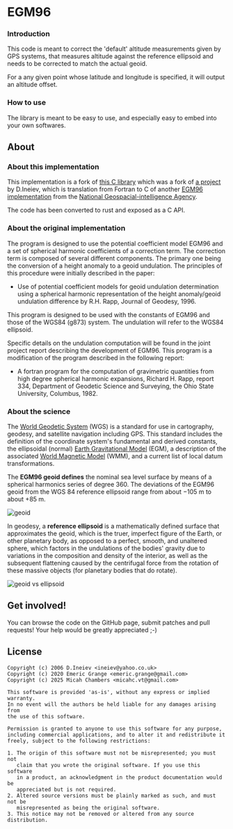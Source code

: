 # EGM96

### Introduction

This code is meant to correct the 'default' altitude measurements given by GPS
systems, that measures altitude against the reference ellipsoid and needs to be
corrected to match the actual geoid.

For a any given point whose latitude and longitude is specified, it will output
an altitude offset.

### How to use

The library is meant to be easy to use, and especially easy to embed into your
own softwares.

## About

### About this implementation

This implementation is a fork of [this C
library](https://github.com/emericg/EGM96) which was a
fork of [a project](https://sourceforge.net/projects/egm96-f477-c) by D.Ineiev,
which is translation from Fortran to C of another
[EGM96 implementation](https://earth-info.nga.mil/GandG/wgs84/gravitymod/egm96/egm96.html)
from the [National Geospacial-intelligence Agency](https://earth-info.nga.mil/).

The code has been converted to rust and exposed as a C API.

### About the original implementation

The program is designed to use the potential coefficient model EGM96 and a set of spherical harmonic coefficients of a correction term.
The correction term is composed of several different components. The primary one being the conversion of a height anomaly to a geoid undulation.
The principles of this procedure were initially described in the paper:

- Use of potential coefficient models for geoid undulation determination using a spherical harmonic representation of the height anomaly/geoid undulation difference by R.H. Rapp, Journal of Geodesy, 1996.

This program is designed to be used with the constants of EGM96 and those of the WGS84 (g873) system. The undulation will refer to the WGS84 ellipsoid.

Specific details on the undulation computation will be found in the joint project report describing the development of EGM96.
This program is a modification of the program described in the following report:

- A fortran program for the computation of gravimetric quantities from high degree spherical harmonic expansions, Richard H. Rapp, report 334, Department of Geodetic Science and Surveying, the Ohio State University, Columbus, 1982.

### About the science

The [World Geodetic System](https://en.wikipedia.org/wiki/World_Geodetic_System) (WGS) is a standard for use in cartography, geodesy, and satellite navigation including GPS. This standard includes the definition of the coordinate system's fundamental and derived constants, the ellipsoidal (normal) [Earth Gravitational Model](https://en.wikipedia.org/wiki/Earth_Gravitational_Model) (EGM), a description of the associated [World Magnetic Model](https://en.wikipedia.org/wiki/World_Magnetic_Model) (WMM), and a current list of local datum transformations.

The **EGM96 geoid defines** the nominal sea level surface by means of a spherical harmonics series of degree 360. The deviations of the EGM96 geoid from the WGS 84 reference ellipsoid range from about −105 m to about +85 m.

![geoid](https://raw.githubusercontent.com/micahcc/egm96-rs/refs/heads/master/about/EGM96.png)

In geodesy, a **reference ellipsoid** is a mathematically defined surface that approximates the geoid, which is the truer, imperfect figure of the Earth, or other planetary body, as opposed to a perfect, smooth, and unaltered sphere, which factors in the undulations of the bodies' gravity due to variations in the composition and density of the interior, as well as the subsequent flattening caused by the centrifugal force from the rotation of these massive objects (for planetary bodies that do rotate).

![geoid vs ellipsoid](https://raw.githubusercontent.com/micahcc/egm96-rs/refs/heads/master/about/geoid_vs_ellipsoid.png)

## Get involved!

You can browse the code on the GitHub page, submit patches and pull requests! Your help would be greatly appreciated ;-)

## License

```
Copyright (c) 2006 D.Ineiev <ineiev@yahoo.co.uk>
Copyright (c) 2020 Emeric Grange <emeric.grange@gmail.com>
Copyright (c) 2025 Micah Chambers <micahc.vt@gmail.com>

This software is provided 'as-is', without any express or implied warranty.
In no event will the authors be held liable for any damages arising from
the use of this software.

Permission is granted to anyone to use this software for any purpose,
including commercial applications, and to alter it and redistribute it
freely, subject to the following restrictions:

1. The origin of this software must not be misrepresented; you must not
   claim that you wrote the original software. If you use this software
   in a product, an acknowledgment in the product documentation would be
   appreciated but is not required.
2. Altered source versions must be plainly marked as such, and must not be
   misrepresented as being the original software.
3. This notice may not be removed or altered from any source distribution.
```
